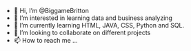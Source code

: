 - 👋 Hi, I’m @BiggameBritton
- 👀 I’m interested in learning data and business analyzing 
- 🌱 I’m currently learning HTML, JAVA, CSS, Python and SQL. 
- 💞️ I’m looking to collaborate on different projects 
- 📫 How to reach me ...

<!---
BiggameBritton/BiggameBritton is a ✨ special ✨ repository because its `README.md` (this file) appears on your GitHub profile.
You can click the Preview link to take a look at your changes.
--->
